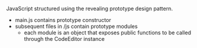 JavaScript structured using the revealing prototype design pattern.
- main.js contains prototype constructor
- subsequent files in /js contain prototype modules 
    + each module is an object that exposes public functions to be called through the CodeEditor instance


